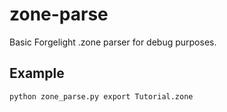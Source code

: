 # zone-parse
Basic Forgelight .zone parser for debug purposes.

## Example
`python zone_parse.py export Tutorial.zone`
